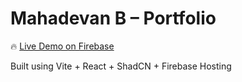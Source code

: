 # Mahadevan B – Portfolio

🔥 [Live Demo on Firebase](https://portfolio-mahadevan-b.web.app/)

Built using Vite + React + ShadCN + Firebase Hosting
